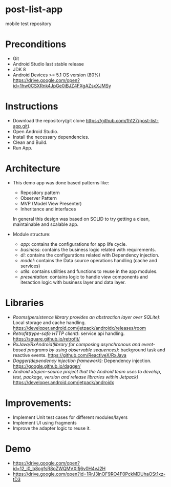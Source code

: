 # post-list-app
mobile test repository 



# Preconditions
* Git
* Android Studio last stable release
* JDK 8
* Android Devices >=  5.1 OS version (80%)    
  https://drive.google.com/open?id=1hw0CSXRnk4JpGe0iBJZ4FXgAZsxXJMSy


# Instructions
* Download the repository(git clone https://github.com/fh127/post-list-app.git).
* Open Android Studio.
* Install the necessary dependencies.
* Clean and Build.
* Run App.


# Architecture
* This demo app was done based patterns like:
   -  Repository pattern 
   -  Observer Pattern
   -  MVP (Model View Presenter)
   -  Inheritance and interfaces
   
   In general this design was based on SOLID to try getting a clean, maintainable and scalable app.
   
 * Module structure:
   - *app*: contains the configurations for app life cycle.
   - *business*: contains the business logic related with requirements.
   - *di*: contains the configurations related with Dependency injection.
   - *model*: contains the Data source operations handling (cache and services)
   - *utils*: contains utilities and functions to reuse in the app modules.
   - *presentation*: contains logic to handle view components and iteraction logic with business layer and data layer.
   
# Libraries
  * *Rooms(persistence library provides an abstraction layer over SQLite)*: Local storage and cache handling.
     https://developer.android.com/jetpack/androidx/releases/room
  * *Retrofit(type-safe HTTP client)*: service api handling.
     https://square.github.io/retrofit/
  * *RxJava/RxAndroid(library for composing asynchronous and event-based programs by using observable sequences)*: background task and       reactive events.
     https://github.com/ReactiveX/RxJava
  * *Dagger(dependency injection framework):* Dependency injection. 
     https://google.github.io/dagger/
  * *Android x(open-source project that the Android team uses to develop, test, package, version and release libraries within Jetpack)*
    https://developer.android.com/jetpack/androidx
    
# Improvements:
  * Implement Unit test cases for different modules/layers
  * Implement UI using fragments
  * Improve the adapter logic to reuse it.
    
# Demo
* https://drive.google.com/open?id=12_i0_b8ogfsR8oZWQMVXifj6v0H4vJ2H
* https://drive.google.com/open?id=1RrJ3lnOF9RO4F0PckMDUhaOSt1xz-tD3



